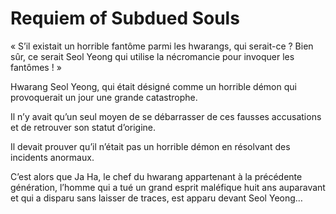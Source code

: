 # Requiem of Subdued Souls
« S’il existait un horrible fantôme parmi les hwarangs, qui serait-ce ? Bien sûr, ce serait Seol Yeong qui utilise la nécromancie pour invoquer les fantômes ! »

Hwarang Seol Yeong, qui était désigné comme un horrible démon qui provoquerait un jour une grande catastrophe.

Il n’y avait qu’un seul moyen de se débarrasser de ces fausses accusations et de retrouver son statut d’origine.

Il devait prouver qu’il n’était pas un horrible démon en résolvant des incidents anormaux.

C’est alors que Ja Ha, le chef du hwarang appartenant à la précédente génération, l’homme qui a tué un grand esprit maléfique huit ans auparavant et qui a disparu sans laisser de traces, est apparu devant Seol Yeong…